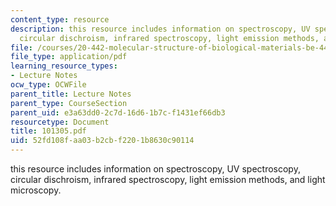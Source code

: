 ```yaml
---
content_type: resource
description: this resource includes information on spectroscopy, UV spectroscopy,
  circular dischroism, infrared spectroscopy, light emission methods, and light microscopy.
file: /courses/20-442-molecular-structure-of-biological-materials-be-442-fall-2005/52fd108faa03b2cbf2201b8630c90114_101305.pdf
file_type: application/pdf
learning_resource_types:
- Lecture Notes
ocw_type: OCWFile
parent_title: Lecture Notes
parent_type: CourseSection
parent_uid: e3a63dd0-2c7d-16d6-1b7c-f1431ef66db3
resourcetype: Document
title: 101305.pdf
uid: 52fd108f-aa03-b2cb-f220-1b8630c90114
---
```

this resource includes information on spectroscopy, UV spectroscopy, circular dischroism, infrared spectroscopy, light emission methods, and light microscopy.

